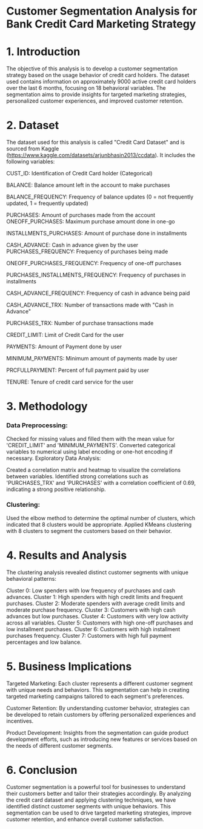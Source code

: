 # **Customer Segmentation Analysis for Bank Credit Card Marketing Strategy**

# 1. Introduction

The objective of this analysis is to develop a customer segmentation strategy based on the usage behavior of credit card holders. The dataset used contains information on approximately 9000 active credit card holders over the last 6 months, focusing on 18 behavioral variables. The segmentation aims to provide insights for targeted marketing strategies, personalized customer experiences, and improved customer retention.


# 2. Dataset

The dataset used for this analysis is called "Credit Card Dataset" and is sourced from Kaggle (https://www.kaggle.com/datasets/arjunbhasin2013/ccdata). It includes the following variables:

CUST_ID: Identification of Credit Card holder (Categorical)

BALANCE: Balance amount left in the account to make purchases

BALANCE_FREQUENCY: Frequency of balance updates (0 = not frequently updated, 1 = frequently updated)

PURCHASES: Amount of purchases made from the account
ONEOFF_PURCHASES: Maximum purchase amount done in one-go

INSTALLMENTS_PURCHASES: Amount of purchase done in installments

CASH_ADVANCE: Cash in advance given by the user
PURCHASES_FREQUENCY: Frequency of purchases being made

ONEOFF_PURCHASES_FREQUENCY: Frequency of one-off purchases

PURCHASES_INSTALLMENTS_FREQUENCY: Frequency of purchases in installments

CASH_ADVANCE_FREQUENCY: Frequency of cash in advance being paid

CASH_ADVANCE_TRX: Number of transactions made with "Cash in Advance"

PURCHASES_TRX: Number of purchase transactions made

CREDIT_LIMIT: Limit of Credit Card for the user

PAYMENTS: Amount of Payment done by user

MINIMUM_PAYMENTS: Minimum amount of payments made by user

PRCFULLPAYMENT: Percent of full payment paid by user

TENURE: Tenure of credit card service for the user

# 3. Methodology

### Data Preprocessing:

Checked for missing values and filled them with the mean value for 'CREDIT_LIMIT' and 'MINIMUM_PAYMENTS'.
Converted categorical variables to numerical using label encoding or one-hot encoding if necessary.
Exploratory Data Analysis:

Created a correlation matrix and heatmap to visualize the correlations between variables.
Identified strong correlations such as 'PURCHASES_TRX' and 'PURCHASES' with a correlation coefficient of 0.69, indicating a strong positive relationship.

### Clustering:

Used the elbow method to determine the optimal number of clusters, which indicated that 8 clusters would be appropriate.
Applied KMeans clustering with 8 clusters to segment the customers based on their behavior.

# 4. Results and Analysis

The clustering analysis revealed distinct customer segments with unique behavioral patterns:

Cluster 0: Low spenders with low frequency of purchases and cash advances.
Cluster 1: High spenders with high credit limits and frequent purchases.
Cluster 2: Moderate spenders with average credit limits and moderate purchase frequency.
Cluster 3: Customers with high cash advances but low purchases.
Cluster 4: Customers with very low activity across all variables.
Cluster 5: Customers with high one-off purchases and low installment purchases.
Cluster 6: Customers with high installment purchases frequency.
Cluster 7: Customers with high full payment percentages and low balance.

# 5. Business Implications

Targeted Marketing: Each cluster represents a different customer segment with unique needs and behaviors. This segmentation can help in creating targeted marketing campaigns tailored to each segment's preferences.

Customer Retention: By understanding customer behavior, strategies can be developed to retain customers by offering personalized experiences and incentives.

Product Development: Insights from the segmentation can guide product development efforts, such as introducing new features or services based on the needs of different customer segments.

# 6. Conclusion

Customer segmentation is a powerful tool for businesses to understand their customers better and tailor their strategies accordingly. By analyzing the credit card dataset and applying clustering techniques, we have identified distinct customer segments with unique behaviors. This segmentation can be used to drive targeted marketing strategies, improve customer retention, and enhance overall customer satisfaction.
